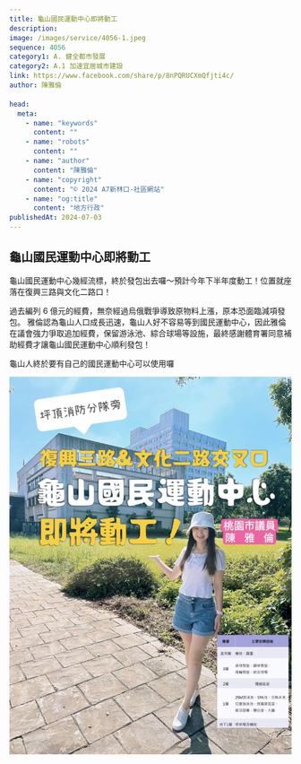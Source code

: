 ```yaml
---
title: 龜山國民運動中心即將動工
description:
image: /images/service/4056-1.jpeg
sequence: 4056
category1: A. 健全都市發展
category2: A.1 加速宜居城市建設
link: https://www.facebook.com/share/p/8nPQRUCXmQfjti4c/
author: 陳雅倫

head:
  meta:
    - name: "keywords"
      content: ""
    - name: "robots"
      content: ""
    - name: "author"
      content: "陳雅倫"
    - name: "copyright"
      content: "© 2024 A7新林口-社區網站"
    - name: "og:title"
      content: "地方行政"
publishedAt: 2024-07-03
---
```


## 龜山國民運動中心即將動工

龜山國民運動中心幾經流標，終於發包出去囉～預計今年下半年度動工！位置就座落在復興三路與文化二路口！

過去編列 6 億元的經費，無奈經過烏俄戰爭導致原物料上漲，原本恐面臨減項發包。
雅倫認為龜山人口成長迅速，龜山人好不容易等到國民運動中心，因此雅倫在議會強力爭取追加經費，保留游泳池、綜合球場等設施，最終感謝體育署同意補助經費才讓龜山國民運動中心順利發包！

龜山人終於要有自己的國民運動中心可以使用囉

![s4056-1.jpeg](/images/service/s4056-1.jpeg)
